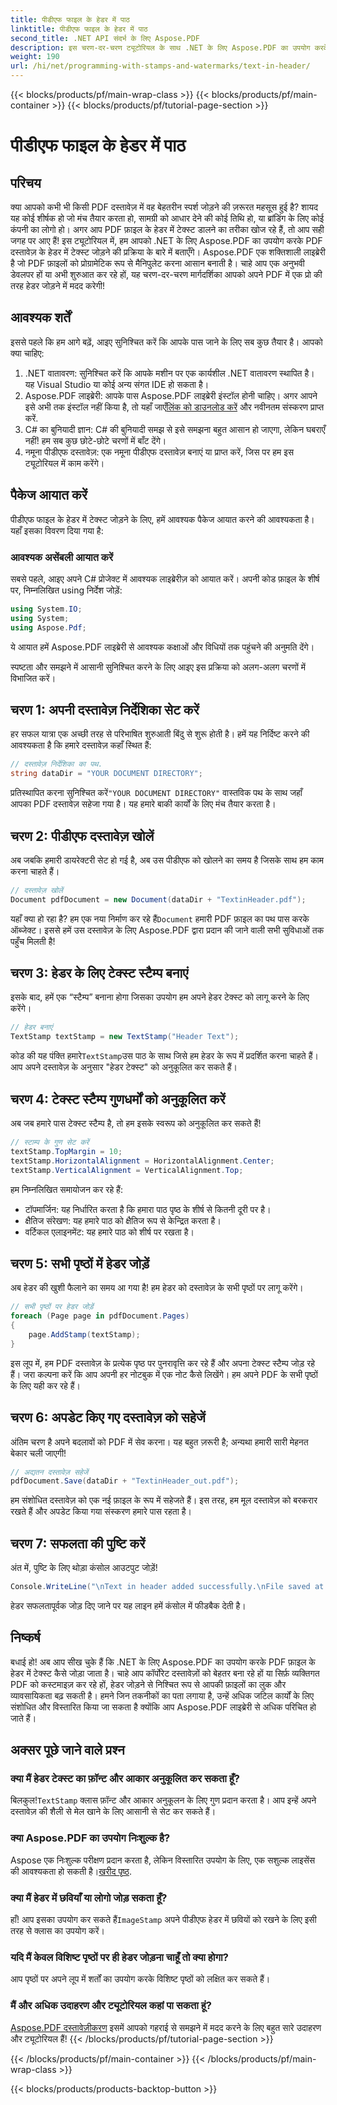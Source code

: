 ```yaml
---
title: पीडीएफ फाइल के हेडर में पाठ
linktitle: पीडीएफ फाइल के हेडर में पाठ
second_title: .NET API संदर्भ के लिए Aspose.PDF
description: इस चरण-दर-चरण ट्यूटोरियल के साथ .NET के लिए Aspose.PDF का उपयोग करके PDF में टेक्स्ट हेडर जोड़ना सीखें। अपने दस्तावेज़ों को कुशलतापूर्वक और प्रभावी ढंग से बेहतर बनाएँ।
weight: 190
url: /hi/net/programming-with-stamps-and-watermarks/text-in-header/
---
```


{{< blocks/products/pf/main-wrap-class >}}
{{< blocks/products/pf/main-container >}}
{{< blocks/products/pf/tutorial-page-section >}}

# पीडीएफ फाइल के हेडर में पाठ

## परिचय

क्या आपको कभी भी किसी PDF दस्तावेज़ में वह बेहतरीन स्पर्श जोड़ने की ज़रूरत महसूस हुई है? शायद यह कोई शीर्षक हो जो मंच तैयार करता हो, सामग्री को आधार देने की कोई तिथि हो, या ब्रांडिंग के लिए कोई कंपनी का लोगो हो। अगर आप PDF फ़ाइल के हेडर में टेक्स्ट डालने का तरीका खोज रहे हैं, तो आप सही जगह पर आए हैं! इस ट्यूटोरियल में, हम आपको .NET के लिए Aspose.PDF का उपयोग करके PDF दस्तावेज़ के हेडर में टेक्स्ट जोड़ने की प्रक्रिया के बारे में बताएँगे। Aspose.PDF एक शक्तिशाली लाइब्रेरी है जो PDF फ़ाइलों को प्रोग्रामेटिक रूप से मैनिपुलेट करना आसान बनाती है। चाहे आप एक अनुभवी डेवलपर हों या अभी शुरुआत कर रहे हों, यह चरण-दर-चरण मार्गदर्शिका आपको अपने PDF में एक प्रो की तरह हेडर जोड़ने में मदद करेगी!

## आवश्यक शर्तें

इससे पहले कि हम आगे बढ़ें, आइए सुनिश्चित करें कि आपके पास जाने के लिए सब कुछ तैयार है। आपको क्या चाहिए:

1. .NET वातावरण: सुनिश्चित करें कि आपके मशीन पर एक कार्यशील .NET वातावरण स्थापित है। यह Visual Studio या कोई अन्य संगत IDE हो सकता है।
2.  Aspose.PDF लाइब्रेरी: आपके पास Aspose.PDF लाइब्रेरी इंस्टॉल होनी चाहिए। अगर आपने इसे अभी तक इंस्टॉल नहीं किया है, तो यहाँ जाएँ[लिंक को डाउनलोड करें](https://releases.aspose.com/pdf/net/) और नवीनतम संस्करण प्राप्त करें.
3. C# का बुनियादी ज्ञान: C# की बुनियादी समझ से इसे समझना बहुत आसान हो जाएगा, लेकिन घबराएँ नहीं! हम सब कुछ छोटे-छोटे चरणों में बाँट देंगे।
4. नमूना पीडीएफ दस्तावेज़: एक नमूना पीडीएफ दस्तावेज़ बनाएं या प्राप्त करें, जिस पर हम इस ट्यूटोरियल में काम करेंगे।

## पैकेज आयात करें

पीडीएफ फाइल के हेडर में टेक्स्ट जोड़ने के लिए, हमें आवश्यक पैकेज आयात करने की आवश्यकता है। यहाँ इसका विवरण दिया गया है:

### आवश्यक असेंबली आयात करें

सबसे पहले, आइए अपने C# प्रोजेक्ट में आवश्यक लाइब्रेरीज़ को आयात करें। अपनी कोड फ़ाइल के शीर्ष पर, निम्नलिखित using निर्देश जोड़ें:

```csharp
using System.IO;
using System;
using Aspose.Pdf;
```

ये आयात हमें Aspose.PDF लाइब्रेरी से आवश्यक कक्षाओं और विधियों तक पहुंचने की अनुमति देंगे।

स्पष्टता और समझने में आसानी सुनिश्चित करने के लिए आइए इस प्रक्रिया को अलग-अलग चरणों में विभाजित करें।

## चरण 1: अपनी दस्तावेज़ निर्देशिका सेट करें

हर सफल यात्रा एक अच्छी तरह से परिभाषित शुरुआती बिंदु से शुरू होती है। हमें यह निर्दिष्ट करने की आवश्यकता है कि हमारे दस्तावेज़ कहाँ स्थित हैं:

```csharp
// दस्तावेज़ निर्देशिका का पथ.
string dataDir = "YOUR DOCUMENT DIRECTORY";
```

 प्रतिस्थापित करना सुनिश्चित करें`"YOUR DOCUMENT DIRECTORY"` वास्तविक पथ के साथ जहाँ आपका PDF दस्तावेज़ सहेजा गया है। यह हमारे बाकी कार्यों के लिए मंच तैयार करता है।

## चरण 2: पीडीएफ दस्तावेज़ खोलें

अब जबकि हमारी डायरेक्टरी सेट हो गई है, अब उस पीडीएफ को खोलने का समय है जिसके साथ हम काम करना चाहते हैं।

```csharp
// दस्तावेज़ खोलें
Document pdfDocument = new Document(dataDir + "TextinHeader.pdf");
```

 यहाँ क्या हो रहा है? हम एक नया निर्माण कर रहे हैं`Document` हमारी PDF फ़ाइल का पथ पास करके ऑब्जेक्ट। इससे हमें उस दस्तावेज़ के लिए Aspose.PDF द्वारा प्रदान की जाने वाली सभी सुविधाओं तक पहुँच मिलती है!

## चरण 3: हेडर के लिए टेक्स्ट स्टैम्प बनाएं

इसके बाद, हमें एक “स्टैम्प” बनाना होगा जिसका उपयोग हम अपने हेडर टेक्स्ट को लागू करने के लिए करेंगे।

```csharp
// हेडर बनाएं
TextStamp textStamp = new TextStamp("Header Text");
```

 कोड की यह पंक्ति हमारे`TextStamp`उस पाठ के साथ जिसे हम हेडर के रूप में प्रदर्शित करना चाहते हैं। आप अपने दस्तावेज़ के अनुसार "हेडर टेक्स्ट" को अनुकूलित कर सकते हैं। 

## चरण 4: टेक्स्ट स्टैम्प गुणधर्मों को अनुकूलित करें

अब जब हमारे पास टेक्स्ट स्टैम्प है, तो हम इसके स्वरूप को अनुकूलित कर सकते हैं!

```csharp
// स्टाम्प के गुण सेट करें
textStamp.TopMargin = 10;
textStamp.HorizontalAlignment = HorizontalAlignment.Center;
textStamp.VerticalAlignment = VerticalAlignment.Top;
```

हम निम्नलिखित समायोजन कर रहे हैं:
- टॉपमार्जिन: यह निर्धारित करता है कि हमारा पाठ पृष्ठ के शीर्ष से कितनी दूरी पर है।
- क्षैतिज संरेखण: यह हमारे पाठ को क्षैतिज रूप से केन्द्रित करता है।
- वर्टिकल एलाइनमेंट: यह हमारे पाठ को शीर्ष पर रखता है।

## चरण 5: सभी पृष्ठों में हेडर जोड़ें

अब हेडर की खुशी फैलाने का समय आ गया है! हम हेडर को दस्तावेज़ के सभी पृष्ठों पर लागू करेंगे।

```csharp
// सभी पृष्ठों पर हेडर जोड़ें
foreach (Page page in pdfDocument.Pages)
{
    page.AddStamp(textStamp);
}
```

इस लूप में, हम PDF दस्तावेज़ के प्रत्येक पृष्ठ पर पुनरावृत्ति कर रहे हैं और अपना टेक्स्ट स्टैम्प जोड़ रहे हैं। जरा कल्पना करें कि आप अपनी हर नोटबुक में एक नोट कैसे लिखेंगे। हम अपने PDF के सभी पृष्ठों के लिए यही कर रहे हैं।

## चरण 6: अपडेट किए गए दस्तावेज़ को सहेजें

अंतिम चरण है अपने बदलावों को PDF में सेव करना। यह बहुत ज़रूरी है; अन्यथा हमारी सारी मेहनत बेकार चली जाएगी!

```csharp
// अद्यतन दस्तावेज़ सहेजें
pdfDocument.Save(dataDir + "TextinHeader_out.pdf");
```

हम संशोधित दस्तावेज़ को एक नई फ़ाइल के रूप में सहेजते हैं। इस तरह, हम मूल दस्तावेज़ को बरकरार रखते हैं और अपडेट किया गया संस्करण हमारे पास रहता है।

## चरण 7: सफलता की पुष्टि करें

अंत में, पुष्टि के लिए थोड़ा कंसोल आउटपुट जोड़ें!

```csharp
Console.WriteLine("\nText in header added successfully.\nFile saved at " + dataDir);
```

हेडर सफलतापूर्वक जोड़ दिए जाने पर यह लाइन हमें कंसोल में फीडबैक देती है।

## निष्कर्ष

बधाई हो! अब आप सीख चुके हैं कि .NET के लिए Aspose.PDF का उपयोग करके PDF फ़ाइल के हेडर में टेक्स्ट कैसे जोड़ा जाता है। चाहे आप कॉर्पोरेट दस्तावेज़ों को बेहतर बना रहे हों या सिर्फ़ व्यक्तिगत PDF को कस्टमाइज़ कर रहे हों, हेडर जोड़ने से निश्चित रूप से आपकी फ़ाइलों का लुक और व्यावसायिकता बढ़ सकती है। हमने जिन तकनीकों का पता लगाया है, उन्हें अधिक जटिल कार्यों के लिए संशोधित और विस्तारित किया जा सकता है क्योंकि आप Aspose.PDF लाइब्रेरी से अधिक परिचित हो जाते हैं।

## अक्सर पूछे जाने वाले प्रश्न

### क्या मैं हेडर टेक्स्ट का फ़ॉन्ट और आकार अनुकूलित कर सकता हूँ?
 बिलकुल!`TextStamp` क्लास फ़ॉन्ट और आकार अनुकूलन के लिए गुण प्रदान करता है। आप इन्हें अपने दस्तावेज़ की शैली से मेल खाने के लिए आसानी से सेट कर सकते हैं।

### क्या Aspose.PDF का उपयोग निःशुल्क है?
Aspose एक निःशुल्क परीक्षण प्रदान करता है, लेकिन विस्तारित उपयोग के लिए, एक सशुल्क लाइसेंस की आवश्यकता हो सकती है।[खरीद पृष्ठ](https://purchase.aspose.com/buy).

### क्या मैं हेडर में छवियाँ या लोगो जोड़ सकता हूँ?
 हाँ! आप इसका उपयोग कर सकते हैं`ImageStamp` अपने पीडीएफ हेडर में छवियों को रखने के लिए इसी तरह से क्लास का उपयोग करें।

### यदि मैं केवल विशिष्ट पृष्ठों पर ही हेडर जोड़ना चाहूँ तो क्या होगा?
आप पृष्ठों पर अपने लूप में शर्तों का उपयोग करके विशिष्ट पृष्ठों को लक्षित कर सकते हैं।

### मैं और अधिक उदाहरण और ट्यूटोरियल कहां पा सकता हूं?
[Aspose.PDF दस्तावेज़ीकरण](https://reference.aspose.com/pdf/net/) इसमें आपको गहराई से समझने में मदद करने के लिए बहुत सारे उदाहरण और ट्यूटोरियल हैं!
{{< /blocks/products/pf/tutorial-page-section >}}

{{< /blocks/products/pf/main-container >}}
{{< /blocks/products/pf/main-wrap-class >}}

{{< blocks/products/products-backtop-button >}}
